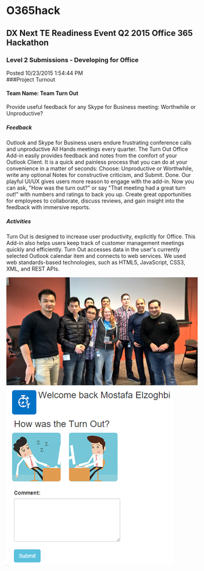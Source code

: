 # O365hack
## DX Next TE Readiness Event Q2 2015 Office 365 Hackathon 
### Level 2 Submissions - Developing for Office <br>
Posted 10/23/2015 1:54:44 PM <br>
###Project Turnout
#### Team Name: Team Turn Out 

Provide useful feedback for any Skype for Business meeting: Worthwhile or Unproductive? 
##### Feedback
Outlook and Skype for Business users endure frustrating conference calls and unproductive All Hands meetings every quarter. The Turn Out Office Add-in easily provides feedback and notes from the comfort of your Outlook Client. It is a quick and painless process that you can do at your convenience in a matter of seconds: Choose: Unproductive or Worthwhile, write any optional Notes for constructive criticism, and Submit. Done. Our playful UI/UX gives users more reason to engage with the add-in. Now you can ask, "How was the turn out?" or say "That meeting had a great turn out!" with numbers and ratings to back you up. Create great opportunities for employees to collaborate, discuss reviews, and gain insight into the feedback with immersive reports. 
##### Activities
Turn Out is designed to increase user productivity, explicitly for Office. This Add-in also helps users keep track of customer management meetings quickly and efficiently. Turn Out accesses data in the user's currently selected Outlook calendar item and connects to web services. We used web standards-based technologies, such as HTML5, JavaScript, CSS3, XML, and REST APIs. 

![Team Turn Out Photo](/images/Victory3.png)
![Screenshot](/images/TurnOut.png)

